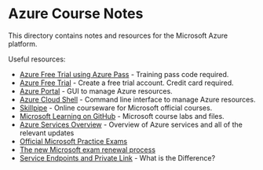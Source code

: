 # Azure Course Notes

This directory contains notes and resources for the Microsoft Azure platform.

Useful resources:

* [Azure Free Trial using Azure Pass](https://www.microsoftazurepass.com/) - Training pass code required.
* [Azure Free Trial](https://azure.microsoft.com/free/) - Create a free trial account. Credit card required.
* [Azure Portal](https://portal.azure.com/) - GUI to manage Azure resources.
* [Azure Cloud Shell](https://shell.azure.com/) - Command line interface to manage Azure resources.
* [Skillpipe](https://skillpipe.com/) - Online courseware for Microsoft official courses.
* [Microsoft Learning on GitHub](https://github.com/MicrosoftLearning) - Microsoft course labs and files.
* [Azure Services Overview](https://azurecharts.com/overview) - Overview of Azure services and all of the relevant updates
* [Official Microsoft Practice Exams](https://vladtalkstech.com/2022/01/free-practice-questions-for-select-microsoft-certifications.html?fbclid=IwAR06hKdPFQll6l6v6gSgyJmJWNp_pr6xKJsj3-HdGI-81pI6DT4r_n0t_F4)
* [The new Microsoft exam renewal process](https://www.youtube.com/watch?v=ttuhmFHOTU8)
* [Service Endpoints and Private Link](https://samcogan.com/service-endpoints-and-private-link-whats-the-difference/) - What is the Difference?





